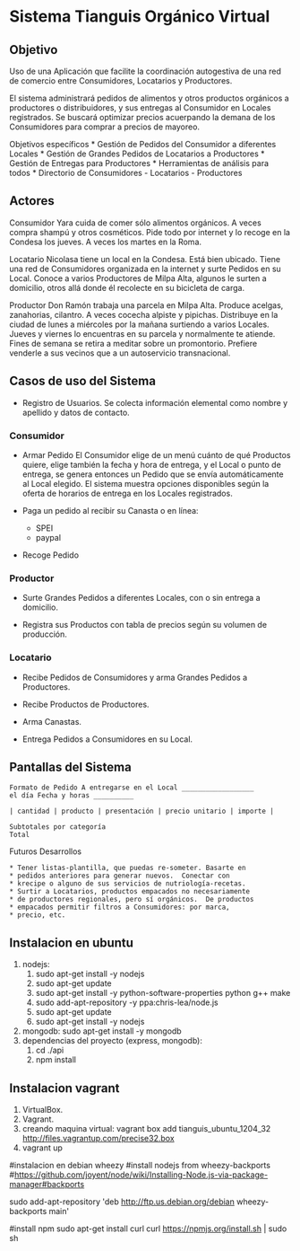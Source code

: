 Sistema Tianguis Orgánico Virtual
=================================

## Objetivo

Uso de una Aplicación que facilite la coordinación autogestiva de una
red de comercio entre Consumidores, Locatarios y Productores.

El sistema administrará pedidos de alimentos y otros productos
orgánicos a productores o distribuidores, y sus entregas al Consumidor
en Locales registrados. Se buscará optimizar precios acuerpando la
demana de los Consumidores para comprar a precios de mayoreo.

Objetivos específicos * Gestión de Pedidos del Consumidor a diferentes
Locales * Gestión de Grandes Pedidos de Locatarios a Productores *
Gestión de Entregas para Productores * Herramientas de análisis para
todos * Directorio de Consumidores - Locatarios - Productores


## Actores

Consumidor Yara cuida de comer sólo alimentos orgánicos. A
veces compra shampú y otros cosméticos. Pide todo por internet
y lo recoge en la Condesa los jueves. A veces los martes en la
Roma.

Locatario Nicolasa tiene un local en la Condesa. Está bien
ubicado. Tiene una red de Consumidores organizada en la
internet y surte Pedidos en su Local.  Conoce a varios
Productores de Milpa Alta, algunos le surten a domicilio,
otros allá donde él recolecte en su bicicleta de carga.

Productor Don Ramón trabaja una parcela en Milpa Alta. Produce
acelgas, zanahorias, cilantro. A veces cocecha alpiste y
pipichas. Distribuye en la ciudad de lunes a miércoles por la
mañana surtiendo a varios Locales. Jueves y viernes lo
encuentras en su parcela y normalmente te atiende. Fines de
semana se retira a meditar sobre un promontorio. Prefiere
venderle a sus vecinos que a un autoservicio transnacional.


## Casos de uso del Sistema

* Registro de Usuarios. Se colecta información
elemental como nombre y apellido y datos de
contacto.

### Consumidor

* Armar Pedido El Consumidor elige de un menú
cuánto de qué Productos quiere, elige también la fecha y hora
de entrega, y el Local o punto de entrega, se genera entonces
un Pedido que se envía automáticamente al Local elegido. El
sistema muestra opciones disponibles según la oferta de
horarios de entrega en los Locales registrados.  

* Paga un pedido al recibir su Canasta o en línea: 
    * SPEI 
    * paypal 
* Recoge Pedido

### Productor

 * Surte Grandes Pedidos a diferentes Locales, con o sin entrega a domicilio.  

 * Registra sus Productos con tabla de precios según su volumen de producción.

### Locatario
 * Recibe Pedidos de Consumidores y arma Grandes Pedidos a Productores.

 * Recibe Productos de Productores.

 * Arma Canastas.

 * Entrega Pedidos a Consumidores en su Local.


## Pantallas del Sistema

	Formato de Pedido A entregarse en el Local __________________
	el día Fecha y horas __________

	| cantidad | producto | presentación | precio unitario | importe |

	Subtotales por categoría 
	Total




Futuros Desarrollos

	* Tener listas-plantilla, que puedas re-someter. Basarte en
	* pedidos anteriores para generar nuevos.  Conectar con
	* krecipe o alguno de sus servicios de nutriología-recetas.
	* Surtir a Locatarios, productos empacados no necesariamente
	* de productores regionales, pero sí orgánicos.  De productos
	* empacados permitir filtros a Consumidores: por marca,
	* precio, etc.



## Instalacion en ubuntu

1. nodejs:
    1. sudo apt-get install -y nodejs
    2. sudo apt-get update
    3. sudo apt-get install -y python-software-properties python g++ make
    4. sudo add-apt-repository -y ppa:chris-lea/node.js
    5. sudo apt-get update
    6. sudo apt-get install -y nodejs
2. mongodb: sudo apt-get install -y mongodb
3. dependencias del proyecto (express, mongodb):
    1. cd ./api
    2. npm install

## Instalacion vagrant
1. VirtualBox.
2. Vagrant.
3. creando maquina virtual: vagrant box add tianguis_ubuntu_1204_32 http://files.vagrantup.com/precise32.box
4. vagrant up

#instalacion en debian wheezy
  #install nodejs from wheezy-backports
  #https://github.com/joyent/node/wiki/Installing-Node.js-via-package-manager#backports

  sudo add-apt-repository 'deb http://ftp.us.debian.org/debian wheezy-backports main'

  #install npm
  sudo apt-get install curl
  curl https://npmjs.org/install.sh | sudo sh
